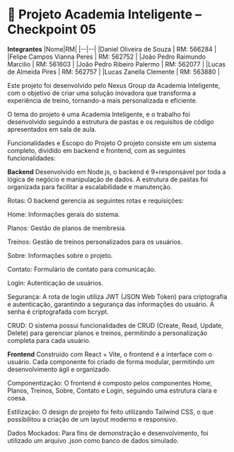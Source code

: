 # 🚀 Projeto Academia Inteligente – Checkpoint 05 
**Integrantes**
|Nome|RM|
|--|--|
|Daniel Oliveira de Souza | RM: 566284 |
|Felipe Campos Vianna Peres | RM: 562752 |
|João Pedro Raimundo Marcilio | RM: 561603 |
|João Pedro Ribeiro Palermo | RM: 562077 |
|Lucas de Almeida Pires | RM: 562757 |
|Lucas Zanella Clemente | RM: 563880 |

Este projeto foi desenvolvido pelo Nexus Group da Academia Inteligente, com o objetivo de criar uma solução inovadora que transforma a experiência de treino, tornando-a mais personalizada e eficiente.

O tema do projeto é uma Academia Inteligente, e o trabalho foi desenvolvido seguindo a estrutura de pastas e os requisitos de código apresentados em sala de aula.

Funcionalidades e Escopo do Projeto
O projeto consiste em um sistema completo, dividido em backend e frontend, com as seguintes funcionalidades:

**Backend**
Desenvolvido em Node.js, o backend é 9+responsável por toda a lógica de negócio e manipulação de dados. A estrutura de pastas foi organizada para facilitar a escalabilidade e manutenção.

Rotas: O backend gerencia as seguintes rotas e requisições:

Home: Informações gerais do sistema.

Planos: Gestão de planos de membresia.

Treinos: Gestão de treinos personalizados para os usuários.

Sobre: Informações sobre o projeto.

Contato: Formulário de contato para comunicação.

Login: Autenticação de usuários.

Segurança: A rota de login utiliza JWT (JSON Web Token) para criptografia e autenticação, garantindo a segurança das informações do usuário. A senha é criptografada com bcrypt.

CRUD: O sistema possui funcionalidades de CRUD (Create, Read, Update, Delete) para gerenciar planos e treinos, permitindo a personalização completa para cada usuário.

**Frontend**
Construído com React + Vite, o frontend é a interface com o usuário. Cada componente foi criado de forma modular, permitindo um desenvolvimento ágil e organizado.

Componentização: O frontend é composto pelos componentes Home, Planos, Treinos, Sobre, Contato e Login, seguindo uma estrutura clara e coesa.

Estilização: O design do projeto foi feito utilizando Tailwind CSS, o que possibilitou a criação de um layout moderno e responsivo.

Dados Mockados: Para fins de demonstração e desenvolvimento, foi utilizado um arquivo .json como banco de dados simulado.

